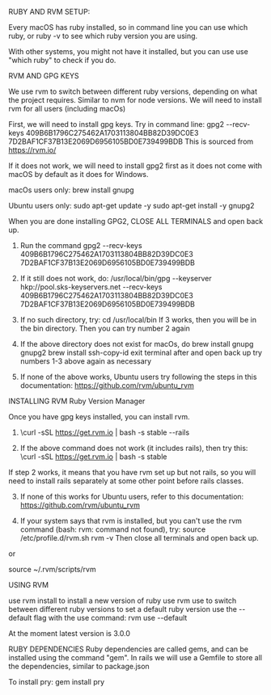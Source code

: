 RUBY AND RVM SETUP:

Every macOS has ruby installed, so in command line you can use which ruby, or ruby -v to see which ruby version you are using.

With other systems, you might not have it installed, but you can use use "which ruby" to check if you do.

RVM AND GPG KEYS

We use rvm to switch between different ruby versions, depending on what the project requires. Similar to nvm for node versions.  We will need to install rvm for all users (including macOs)

First, we will need to install gpg keys. Try in command line: gpg2 --recv-keys 409B6B1796C275462A1703113804BB82D39DC0E3 7D2BAF1CF37B13E2069D6956105BD0E739499BDB
This is sourced from https://rvm.io/

If it does not work, we will need to install gpg2 first as it does not come with macOS by default as it does for Windows. 

macOs users only: brew install gnupg

Ubuntu users only: sudo apt-get update -y 
                   sudo apt-get install -y gnupg2

When you are done installing GPG2, CLOSE ALL TERMINALS and open back up.

1. Run the command gpg2 --recv-keys 409B6B1796C275462A1703113804BB82D39DC0E3 7D2BAF1CF37B13E2069D6956105BD0E739499BDB

2. If it still does not work, do:
 /usr/local/bin/gpg --keyserver hkp://pool.sks-keyservers.net --recv-keys 409B6B1796C275462A1703113804BB82D39DC0E3 7D2BAF1CF37B13E2069D6956105BD0E739499BDB

3. If no such directory, try:
 cd /usr/local/bin
 If 3 works, then you will be in the bin directory. Then you can try number 2 again

4. If the above directory does not exist for macOs, do
    brew install gnupg gnupg2
    brew install ssh-copy-id
    exit terminal after and open back up
    try numbers 1-3 above again as necessary

5. If none of the above works, Ubuntu users try following the steps in this documentation: https://github.com/rvm/ubuntu_rvm

INSTALLING RVM Ruby Version Manager

Once you have gpg keys installed, you can install rvm.  

1. \curl -sSL https://get.rvm.io | bash -s stable --rails

2. If the above command does not work (it includes rails), then try this:
\curl -sSL https://get.rvm.io | bash -s stable

If step 2 works, it means that you have rvm set up but not rails, so you will need to install rails separately at some other point before rails classes.

3. If none of this works for Ubuntu users, refer to this documentation: https://github.com/rvm/ubuntu_rvm

4. If your system says that rvm is installed, but you can't use the rvm command (bash: rvm: command not found), try:
source /etc/profile.d/rvm.sh
rvm -v 
Then close all terminals and open back up.

or

source ~/.rvm/scripts/rvm
    
USING RVM

use rvm install <version> to install a new version of ruby use rvm use <version> to switch between different ruby versions to set a default ruby version use the --default flag with the use command: rvm use --default <version>

At the moment latest version is 3.0.0

RUBY DEPENDENCIES
Ruby dependencies are called gems, and can be installed using the command "gem". In rails we will use a Gemfile to store all the dependencies, similar to package.json

To install pry: gem install pry